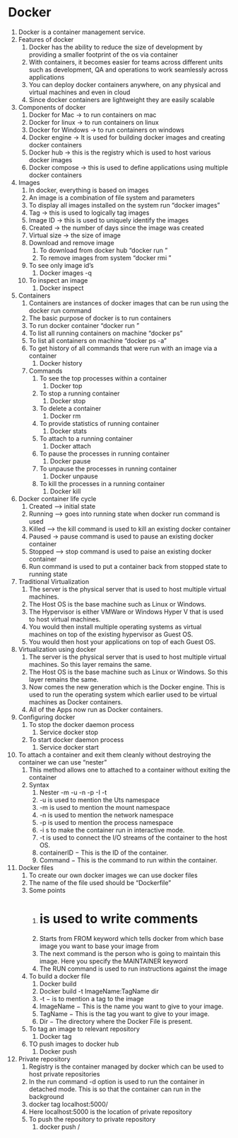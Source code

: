 
# Docker

1. Docker is a container management service. 
2. Features of docker
    1. Docker has the ability to reduce the size of development by providing a smaller footprint of the os via container
    2. With containers, it becomes easier for teams across different units such as development, QA and operations to work seamlessly across applications
    3. You can deploy docker containers anywhere, on any physical and virtual machines and even in cloud
    4. Since docker containers are lightweight they are easily scalable
3. Components of docker
    1. Docker for Mac -> to run containers on mac
    2. Docker for linux -> to run containers on linux
    3. Docker for Windows -> to run containers on windows
    4. Docker engine -> It is used for building docker images and creating docker containers
    5. Docker hub -> this is the registry which is used to host various docker images
    6. Docker compose -> this is used to define applications using multiple docker containers
4. Images
    1. In docker, everything is based on images
    2. An image is a combination of file system and parameters
    3. To display all images installed on the system run “docker images”
    4. Tag -> this is used to logically tag images
    5. Image ID -> this is used to uniquely identify the images
    6. Created -> the number of days since the image was created
    7. Virtual size -> the size of image
    8. Download and remove image
        1. To download from docker hub “docker run <imagename>”
        2. To remove images from system “docker rmi <imageId>”
    9. To see only image id’s
        1. Docker images -q
    10. To inspect an image
        1. Docker inspect <imageName>
5. Containers
    1. Containers are instances of docker images that can be run using the docker run command
    2. The basic purpose of docker is to run containers
    3. To run docker container “docker run <imageName>”
    4. To list all running containers on machine “docker ps”
    5. To list all containers on machine “docker ps -a”
    6. To get history of all commands that were run with an image via a container 
        1. Docker history <ImageID>
    7. Commands
        1. To see the top processes within a container
            1. Docker top <containerID>
        2. To stop a running container 
            1. Docker stop <containerID>
        3. To delete a container
            1. Docker rm <containerID>
        4. To provide statistics of running container
            1. Docker stats <containerID>
        5. To attach to a running container
            1. Docker attach <containerID>
        6. To pause the processes in running container
            1. Docker pause <containerID>
        7. To unpause the processes in running container
            1. Docker unpause <containerID>
        8. To kill the processes in a running container
            1. Docker kill <containerID>
6. Docker container life cycle
    1. Created —> initial state
    2. Running —> goes into running state when docker run command is used
    3. Killed —> the kill command is used to kill an existing docker container
    4. Paused -> pause command is used to pause an existing docker container
    5. Stopped —>  stop command is used to paise an existing docker container
    6. Run command is used to put a container back from stopped state to running state
7. Traditional Virtualization
    1.  The server is the physical server that is used to host multiple virtual machines.
    2. The Host OS is the base machine such as Linux or Windows.
    3. The Hypervisor is either VMWare or Windows Hyper V that is used to host virtual machines.
    4. You would then install multiple operating systems as virtual machines on top of the existing hypervisor as Guest OS.
    5. You would then host your applications on top of each Guest OS.
8. Virtualization using docker
    1. The server is the physical server that is used to host multiple virtual machines. So this layer remains the same.
    2. The Host OS is the base machine such as Linux or Windows. So this layer remains the same.
    3. Now comes the new generation which is the Docker engine. This is used to run the operating system which earlier used to be virtual machines as Docker containers.
    4. All of the Apps now run as Docker containers.
9. Configuring docker
    1. To stop the docker daemon process
        1. Service docker stop
    2. To start docker daemon process
        1. Service docker start
10. To attach a container and exit them cleanly without destroying the container we can use “nester”
    1. This method allows one to attached to a container without exiting the container
    2. Syntax
        1. Nester -m -u -n -p -I -t <containerID> <command>
        2. -u is used to mention the Uts namespace
        3. -m is used to mention the mount namespace
        4. -n is used to mention the network namespace
        5. -p is used to mention the process namespace
        6. -i s to make the container run in interactive mode.
        7. -t is used to connect the I/O streams of the container to the host OS.
        8. containerID − This is the ID of the container.
        9. Command − This is the command to run within the container.
11. Docker files
    1. To create our own docker images we can use docker files
    2. The name of the file used should be “Dockerfile”
    3. Some points
        1. # is used to write comments
        2. Starts from FROM keyword which tells docker from which base image you want to base your image from
        3. The next command is the person who is going to maintain this image. Here you specify the MAINTAINER keyword
        4. The RUN command is used to run instructions against the image
    4. To build a docker file
        1. Docker build
        2. Docker build  -t ImageName:TagName dir
        3. -t − is to mention a tag to the image
        4. ImageName − This is the name you want to give to your image.
        5. TagName − This is the tag you want to give to your image.
        6. Dir − The directory where the Docker File is present.
    5. To tag an image to relevant repository
        1. Docker tag <ImageID> <RepositoryName>
    6. TO push images to docker hub
        1. Docker push <repositroyName>
12. Private repository
    1. Registry is the container managed by docker which can be used to host private repositories
    2. In the run command -d option is used to run the container in detached mode. This is so that the container can run in the background
    3. docker tag <ImageID> localhost:5000/<repositoryName>
    4. Here localhost:5000 is the location of private repository
    5. To push the repository to private repository
        1. docker push <privaterRepo>/<repoName> 

